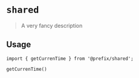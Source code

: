 # `shared`

> A very fancy description

## Usage

```
import { getCurrenTime } from '@prefix/shared';

getCurrenTime()
```
